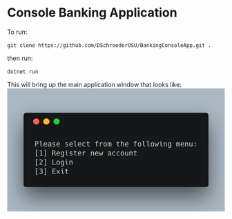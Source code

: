 # Console Banking Application

To run:

```
git clone https://github.com/DSchroederOSU/BankingConsoleApp.git .
```
then run:

```
dotnet run
```

This will bring up the main application window that looks like:
![alt text](https://github.com/DSchroederOSU/BankingConsoleApp/blob/master/assets/mainmenu.png)
